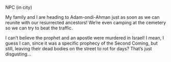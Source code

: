 NPC (in city)

My family and I are heading to Adam-ondi-Ahman just as soon as we can reunite with our resurrected ancestors! We’re even camping at the cemetery so we can try to beat the traffic.

I can’t believe the prophet and an apostle were murdered in Israel! I mean, I guess I can, since it was a specific prophecy of the Second Coming, but still, leaving their dead bodies on the street to rot for days? That’s just disgusting…
